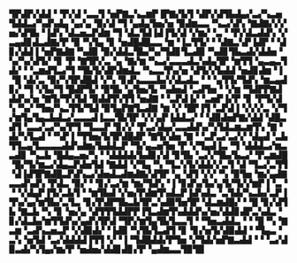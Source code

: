 ▜▛▟▛▞▟▟▝▝▛▞▟▝▃▃▜▝▅▛▇▃▚▃▆▛▐▛▇▞▙▜▝▟▛▞▟▜▙▟▄▞▃▞▚▃▅▜▟▟▃▞▚▟▚▟▄▝▄▞▄▝▉▞▟▝▜▝▄▟▄▜▅▞▅▝▉▟▆▃▃▝▚▃▞▟▚▝▇▟▇▞▞▞▅▞▟▜▙▝▐▟▚▝▟▃▅▃▛▟▆▝▜▝▟▃▜▟▐▟▐▜▞▟▝▞▆▞▝▃▝▝▛▞▟▃▟▟▚▝▞▃▄▟▊▟▃▟▇▞▛▝▉▝▚▜▄▝▊▝▅▟█▟█▃▃▝▆▝▐▃▜▜▞▝▝▟▇▃▚▛▐▟▛▝▝▟▊▞▟▟▐▝▅▛▇▟▇▝▚▟▉▝▉▞▟▟▃▜▙▞▚▞▜▟▊▜▃▟▉▝▚▟▊▜▙▃▟▞▟▟▅▝▚▞▚▞▟▜▞▝▊▝▛▝▇▜▛▞▃▝▄▝▇▞▆▝▚▃▞▃▃▃▟▃▚▟▄▜▛▝▆▜▜▝▄▃▄▃▜▟▞▝▝▃▆▟▜▃▞▜▝▜▙▜▞▟▛▟▆▟▃▝▚▃▃▜▚▞▅▝▟▜▞▞▙▟▟▝▅▟▊▟▆▝▐▝█▝▟▞▃▝▉▞▚▜▛▟█▟▝▞▚▝▊▟▚▃▃▃▙▞▞▟▃▟▃▝▝▝▄▜▜▞▜▟▚▝▆▃▄▟▊▞▝▜▝▞▙▞▜▝█▟▛▜▞▝▉▜▙▝▄▜▅▞▙▝▚▟▅▟▝▃▟▜▅▝▝▞▆▝▜▟▛▛▇▟▟▟▚▞▅▝▇▜▞▜▚▜▟▝▉▟▟▜▚▜▜▝▅▟▇▝▝▃▛▟▐▞▝▃▅▛▐▞▛▝▊▝▛▜▞▟▚▝▚▞▝▜▅▞▚▃▜▜▞▜▟▝▉▜▄▛▇▜▃▟▇▝▆▝▞▝█▛▐▜▝▃▛▟▐▝▞▞▞▃▝▞▜▞▆▜▄▜▄▃▙▟▃▞▃▃▃▟▐▃▃▜▙▜▛▝▞▞▄▛▐▟▟▃▞▝▝▟▉▟▅▛▇▞▟▟▝▟█▃▟▜▝▃▃▞▃▞▚▞▛▜▝▜▃▃▛▝▊▞▞▝▛▃▞▟▄▞▃▃▟▟▚▞▚▜▟▃▆▃▆▜▚▝▇▝▟▞▚▜▃▟▝▝▚▛▐▝▜▜▅▞▙▜▛▟█▟▛▝▇▜▞▟▅▝▇▝▝▃▛▃▞▃▞▞▝▟▄▟▝▃▙▜▜▃▄▜▃▃▃▃▟▟▚▟▆▞▙▟▟▃▛▝▜▞▄▃▅▜▅▝▛▝▞▜▄▟▐▃▝▜▝▟▟▟▃▞▆▃▃▟▊▝▚▃▙▝█▟▄▃▅▞▚▝▝▟▟▟▟▞▙▟▊▞▟▝▊▜▙▝▃▞▞▜▙▞▙▃▞▝▛▃▆▟█▝█▞▜▞▆▃▞▟▄▃▛▟▅▜▟▝▇▟▟▝▞▜▄▝▚▝▜▃▚▜▞▟▟▞▞▃▜▝▟▝▜▃▞▃▜▜▝▟▐▟▜▛▇▟█▃▛▟▚▃▞▟▅▟▃▟▆▟▇▞▟▜▛▝▄▝▟▜▝▞▞▝▚▝▉▜▅▝▆▞▄▟▇▃▃▟▚▟▚▝▛▟▃▝▉▞▝▝▊▞▃▞▆▝▆▞▜▟▚▝▐▝▊▟▚▞▙▞▄▜▞▜▞▞▆▛▐▝▃▝▝▝▞▟▄▛▐▜▞▃▙▜▝▝▆▜▙▟▝▞▅▞▛▟▆▜▚▟▃▛▐▟▚▟▃▝▃▜▟▞▚▃▙▞▃▛▐▜▚▞▄▞▆▜▙▞▃▜▃▝▊▞▛▟▛▜▙▃▙▜▛▃▚▟▉▜▅▜▛▝▟▃▆▟█▞▝▝█▝▊▞▟▜▙▝▇▃▙▝▚▝▊▝▅▞▄▝▟▜▜▜▟▟▛▛▐▜▃▟▆▜▚▟▟▟▚▞▅▞▟▟▊▟▛▃▚▟▃▝▊▞▟▃▙▞▆▜▜▟▚▞▄▟▚▜▛▟▝▜▛▞▆▜▄▜▙▜▃▃▜▝▝▜▅▃▟▟▃▝▝▝█▝▚▝▇▃▆▝▃▟▚▃▅▃▛▝▞▟▉▟▞▝▐▟▉▝▚▜▙▜▃▟▜▝▊▝▊▞▅▜▞▟▉▟▟▝▝▜▄▃▝▃▚▝▅▜▟▝▃▞▟▟▟▟▐▜▜▝▞▝▐▝▜▟█▟▟▞▛▜▅▝▞▜▟▞▅▛▇▃▟▟▝▝▝▃▞▟▉▃▟▞▚▜▄▞▆▞▛▝▅▟▅▞▟▟▊▟▊▞▛▝▄▟▆▃▃▜▉▜▉
